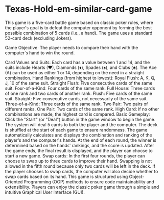 # Texas-Hold-em-similar-card-game
This game is a five-card battle game based on classic poker rules, where the player's goal is to defeat the computer opponent by forming the best possible combination of 5 cards (i.e., a hand). The game uses a standard 52-card deck (excluding Jokers).


Game Objective:
The player needs to compare their hand with the computer's hand to win the round.

Card Values and Suits:
Each card has a value between 1 and 14, and the suits include Hearts (♥), Diamonds (♦), Spades (♠), and Clubs (♣).
The Ace (A) can be used as either 1 or 14, depending on the need in a straight combination.
Hand Rankings (from highest to lowest):
Royal Flush: A, K, Q, J, 10 of the same suit.
Straight Flush: Five consecutive cards of the same suit.
Four-of-a-Kind: Four cards of the same rank.
Full House: Three cards of one rank and two cards of another rank.
Flush: Five cards of the same suit.
Straight: Five consecutive cards, not necessarily of the same suit.
Three-of-a-Kind: Three cards of the same rank.
Two Pair: Two pairs of different ranks.
One Pair: Two cards of the same rank.
High Card: If no other combinations are made, the highest card is compared.
Basic Gameplay:
Click the "Start" (or "Deal") button in the game window to begin the game. The system will deal 5 cards to both the player and the computer.
The deck is shuffled at the start of each game to ensure randomness.
The game automatically calculates and displays the combination and ranking of the player's and the computer's hands.
At the end of each round, the winner is determined based on the hands' rankings, and the score is updated.
After the game ends, the final result is displayed, and the player can choose to start a new game.
Swap cards:
In the first four rounds, the player can choose to swap up to three cards to improve their hand. Swapping is not allowed in the fifth round because only two cards will be left in the deck.
If the player chooses to swap cards, the computer will also decide whether to swap cards based on its hand.
This game is structured using Object-Oriented Programming (OOP) methods to ensure code maintainability and extensibility. Players can enjoy the classic poker game through a simple and intuitive Graphical User Interface (GUI).
